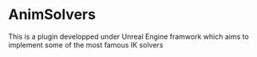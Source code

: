 # AnimSolvers
This is a plugin developped under Unreal Engine framwork which aims to implement some of the most famous IK solvers
